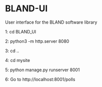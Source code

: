 # BLAND-UI
User interface for the BLAND software library


1: cd BLAND_UI

2: python3 -m http.server 8080

3: cd ..

4: cd mysite

5: python manage.py runserver 8001

6: Go to http://localhost:8001/polls
